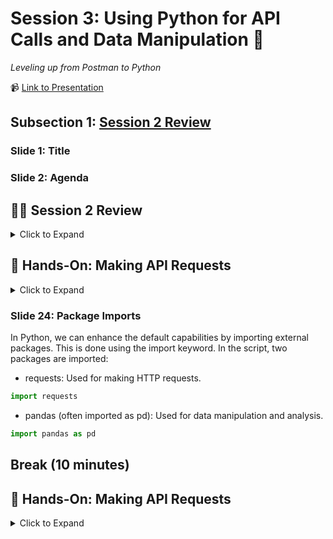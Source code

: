 # Session 3: Using Python for API Calls and Data Manipulation 🐍
_Leveling up from Postman to Python_

📹 [Link to Presentation](https://www.beautiful.ai/-Nd6mf12-F_Jh78lUfQM/8)

## Subsection 1: [Session 2 Review](https://github.com/rogers-obrien-rad/api-alchemy/blob/main/documents/session2/s2_agenda.md#session-1-review-10-minutes)

### Slide 1: Title

### Slide 2: Agenda

## 👨‍🏫 Session 2 Review
<details><summary>Click to Expand</summary>
<hr>

### Slide 4: Previous Topics

1. **API Data Formats**: XML (boo) and JSON (yay)
2. **API Access**: Authorization and Authentication methods
3. **Documentation**: Setup and understanding request formats

### ❔ What does JSON stand for?

### Slide 6: JSON Data
_What is JSON and what are some key characteristics_

JSON (JavaScript Object Notation) is:
* **Definition**: a lightweight data interchange format that is easy for both humans and machines to read and write.
* **Purpose**: used to structure and represent data in a format that is efficient for data exchange between different software systems.

#### JSON in API Context
* **Data Exchange**: APIs often use JSON as a format for exchanging structured data between clients and servers.
* **Data Representation**: JSON represents data as key-value pairs, arrays, and nested objects, making it suitable for various types of information.
* **Data Types**: JSON supports basic data types such as strings, numbers, booleans, arrays, and objects.
* **Simplicity**: JSON's syntax is less verbose than XML, which contributes to its simplicity and ease of use.

#### JSON Structure
* **Objects**: JSON data is organized into objects, which consist of key-value pairs enclosed in curly braces ({}).
* **Arrays**: Arrays in JSON are ordered lists of values enclosed in square brackets ([]).
* **Values**: Values can be strings, numbers, booleans, objects, arrays, or null.
* **Keys**: Keys are strings that represent the names of values within objects.

#### JSON Example

```json
{
    "bookstore": {
        "books": [
            {
                "category": "Fiction",
                "title": "The Great Gatsby",
                "author": "F. Scott Fitzgerald",
                "price": 10.99
            },
            {
                "category": "Non-Fiction",
                "title": "Sapiens",
                "author": "Yuval Noah Harari",
                "price": 15.95
            }
        ]
    }
}
```

### ❔ What is the difference between Authentication and Authorization?

### Slide 8: Authentication versus Authorization
_Differences between the widely interchanged words_

#### Authentication
Authentication is the process of verifying the identity of a user, system, or entity. It ensures that the person or entity claiming access to a system or resource is indeed who they say they are. Authentication is the first step in the security process and is typically based on providing credentials such as a username and password, a security token, a fingerprint, or other forms of identity verification. Once authenticated, a user gains access to a system or application.

#### Authorization
Authorization, on the other hand, comes after authentication and involves granting or denying access to specific resources or actions based on the authenticated user's permissions. In essence, authorization determines what actions a user or entity is allowed to perform within a system or application. Authorization is typically defined by roles, permissions, or access levels that are associated with the authenticated user. It ensures that users only have access to the functionalities and data they are entitled to based on their roles or privileges.

#### TL;DR
* **Authentication** is about confirming the identity of a user.
* **Authorization** is about granting or denying access to specific resources or actions based on the user's verified identity and permissions

### ❔ What are some common authentication methods?

### Slide 10: Common Authentication Methods

#### API Keys
* API keys are simple and widely used for authentication.
* They are unique alphanumeric strings issued to clients (applications or users) by the API provider.
* Clients include the API key in the request headers or query parameters to authenticate themselves.
* API keys are suitable for public APIs with lower security requirements.

#### Bearer Token Authentication (Token-based)
* Bearer token authentication is used with tokens like JWT (JSON Web Token) or OAuth 2.0 access tokens.
* After successful authentication, clients receive an access token, which they include in the request headers.
* The server validates the token to authorize the client's access to resources.
* Bearer token authentication provides flexibility and scalability.

#### Basic Authentication
* Basic Authentication involves sending a username and password in the request headers.
* The credentials are typically base64-encoded (but not encrypted), making it important to use HTTPS for secure transmission.
* While simple to implement, Basic Authentication is less secure due to the risk of credentials being intercepted.

### Slide 11: API Documentation
_A guidebook to the API's capabilities and usage_

Key components of API documentation include:
* **Endpoints**: These are URLs that define specific functions or resources the API provides.
* **Parameters**: These are inputs required to customize your API requests, such as query parameters, headers, or request bodies.
* **Responses**: Documentation explains what data the API returns in response to different requests.
* **Authentication**: Details about how to authenticate and authorize your requests using API keys, tokens, or other methods.

Some examples:
* [Procore API Docs](https://developers.procore.com/reference/rest/v1/docs/rest-api-overview)
* [OpenWeatherMap API Docs](https://openweathermap.org/current#concept)
* [NASA API Docs](https://ssd-api.jpl.nasa.gov/doc/index.php)

<hr>
</details>

## 👐 Hands-On: Making API Requests
<details><summary>Click to Expand</summary>
<hr>

### Slide 13: Getting Started
_Get Python up and everything else you need_

1. Install Python
   * Naturally you will need this program to run Python scripts!
   * [Playbook Article](https://app.getguru.com/folders/T9b9aGnc/Python?activeCard=b840ce1b-208b-4765-8a95-b7902b260c84)
2. Install Visual Studio Code
   * A nice environment to code in with a lot of features and plug-ins (including AI tools!)
   * [Playbook Article](https://app.getguru.com/folders/T9b9aGnc/Python?activeCard=b840ce1b-208b-4765-8a95-b7902b260c84) - same article as above, just look in different section!
  
### Slide 15: Introduction to Python

### Slide 16: Basic Outputs
The print function in Python is used to display text or variable values in the console.
```python
print("Hello, World!")
```

### Slide 17: Variables

#### Variables Types
Variables act as placeholders to store data values in memory. Different data types can be assigned to variables such as:
* String: Textual data
``` python
name = "Hagen"
```
* Integer: Whole numbers
```python
age = 29
```
* Float: Decimal numbers
``` python
height = 6.0
```
* Boolean: binary true or false (0 or 1)
```python
works_at_ro = True
```

> Unlike other languages, Python does not require you to declare the type of variable when declaring it. Python will figure out the variable type for you when you run your code. 

#### Variable Naming
* **Starting Character**: Variable names must start with a letter (a-z, A-Z) or an underscore (_). The rest of the name can contain letters, numbers, or underscores.
* **Case-Sensitive**: Variable names are case-sensitive (age, Age, and AGE are three different variables).
* **Reserved Words**: Python has defined keywords like `if`, `else`, `while`, etc.) that cannot be used as variable names.

Slide 18: ### Lists
Lists are ordered collections of items, and they can hold any type of data.
```python
fruits = ["apple", "banana", "cherry"]
```

Items in lists can be accessed by their index, with indices starting from 0 for the first item.
```
print(fruits[0])
```

### Slide 19: Dictionaries
Dictionaries in Python store data in key-value pairs and look very similar to JSON-formatted data:
```python
person = {
    "name": "Hagen",
    "age": 29,
    "city": "Austin"
}
```
Values in a dictionary can be accessed using their respective keys:
```python
print(person["name"]) # Hagen
print(person["age"]) # 29
```

### Slide 20: Advanced Outputs: F-Strings (Formatted String Literals)
Introduced in Python 3.6, f-strings offer a concise way to embed expressions inside string literals. They are prefixed with an 'f' and use curly braces {} to embed Python expressions within the string.

```python
name = "John"
age = 25
greeting = f"My name is {name} and I am {age} years old."
print(greeting)  # Output: My name is John and I am 25 years old.
```

You can also perform operations within the curly braces of an f-string.

```python
double_age = f"Twice my age is {age * 2}."
print(double_age)  # Output: Twice my age is 50.
```

F-strings provide a readable and convenient way to include variable values and expressions directly within strings, making code cleaner and more intuitive.

### Slide 21: Conditionals
Conditionals allow for the execution of a block of code only if a specified condition is met.
```python
if age > 18:
    print("John is an adult.")
else:
    print("John is not an adult.")
```

### Slide 22: Loops
Loops in Python are used to execute a block of code multiple times.

* for loop: Iterates through a list or range.
```python
for fruit in fruits:
    print(fruit)
```

* while loop: Executes as long as a specified condition remains true.
```python
count = 0
while count < 3:
    print(f"Count is: {count}")
    count += 1
``` 

### Slide 23: Functions
* **Definition**: Functions are blocks of organized and reusable code designed to perform a specific task. They are a fundamental concept in programming, allowing for modularity and code reuse.
```python
def function_name(parameters):
    """docstring: provides a brief explanation of what the function does, the input(s), and the output(s)"""
    # function body
    return output
```
* **Parameters and Arguments**
    * Parameters are the names listed in the function's definition.
    * Arguments are the real values passed to the function when it's called.
```python
def greet(person_name):
    message = f"Hello, {person_name}!"
    return message
```
* **Return Statement**: The return keyword is used to exit a function and return a value.

```python
def add(x, y):
    return x + y
```

* **Variable Scope**
    * Local Variables: Variables declared inside a function have a local scope, meaning they can only be accessed within that function
    * Global Variables:  Variables declared outside of the function (or in global scope) can be accessed inside or outside of the function
 
```python
x = 10  # This is a global variable

def check_value():
    y = 5  # This is a local variable
    return x + y  # Can access global variable 'x' inside this function
```

<hr>
</details>

### Slide 24: Package Imports
In Python, we can enhance the default capabilities by importing external packages. This is done using the import keyword. In the script, two packages are imported:

* requests: Used for making HTTP requests.
```python
import requests
```
* pandas (often imported as pd): Used for data manipulation and analysis.
```python
import pandas as pd
```
   
## Break (10 minutes)

## 👐 Hands-On: Making API Requests
<details><summary>Click to Expand</summary>
<hr>

### Slide 30: Hands-On Agenda
During the Hands-On Session we will be:
1. Learning how to extract data from responses systematically
2. Use the Procore API

### Slide 31: Using Reponse Data in Postman
Use the links below to find more information:
* For RO: [Playbook](https://app.getguru.com/folders/izbexgGT/Postman-API-Testing?activeCard=15175606-2fee-4929-8d2c-8e6a699d3ecc)
* For OthersL [GitHub](https://github.com/rogers-obrien-rad/api-alchemy/blob/main/documents/postman/8_using_response_data.md)

### Slide 32: Using Reponse Data in Postman
Use the links below to find more information:
* For RO: [Playbook](https://app.getguru.com/folders/Tqbx9ygc/Procore-API?activeCard=231f1661-2254-403b-b5af-cf29a4673a02)

### Slide 33: Using Reponse Data in Postman
Use the links below to find more information:
* For RO: [Playbook](https://app.getguru.com/folders/Tqbx9ygc/Procore-API?activeCard=952225df-921e-4fea-b22d-f283a37be009)

### Slide 34: Using Reponse Data in Postman
Use the links below to find more information:
* For RO: [Playbook](https://app.getguru.com/folders/Tqbx9ygc/Procore-API?activeCard=335584a3-b7e4-4ab1-841b-8651ec8e5df5)

### Slide 35: Using Reponse Data in Postman
Use the links below to find more information:
* For RO: [Playbook](https://app.getguru.com/folders/Tqbx9ygc/Procore-API?activeCard=a0d189d5-1a15-4f5a-b360-abade464150e)

<hr>
</details>
